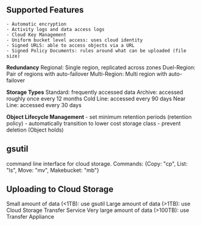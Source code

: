 ## Supported Features
	- Automatic encryption
	- Activity logs and data access logs
	- Cloud Key Management
	- Uniform bucket level access: uses cloud identity
	- Signed URLS: able to access objects via a URL
	- Signed Policy Documents: rules around what can be uploaded (file size) 

**Redundancy**
Regional: Single region, replicated across zones
Duel-Region: Pair of regions with auto-failover
Multi-Region: Multi region with auto-failover

**Storage Types**
Standard: frequently accessed data
Archive: accessed roughly once every 12 months
Cold Line: accessed every 90 days
Near Line: accessed every 30 days

**Object Lifecycle Management**
	- set minimum retention periods (retention policy)
	- automatically transition to lower cost storage class
	- prevent deletion (Object holds)

## gsutil
command line interface for cloud storage.
Commands: {Copy: "cp", List: "ls", Move: "mv", Makebucket: "mb"}

## Uploading to Cloud Storage
Small amount of data (<1TB): use gsutil
Large amount of data (>1TB): use Cloud Storage Transfer Service
Very large amount of data (>100TB): use Transfer Appliance
